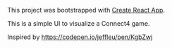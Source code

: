 This project was bootstrapped with [Create React App](https://github.com/facebookincubator/create-react-app).

This is a simple UI to visualize a Connect4 game.

Inspired by https://codepen.io/jeffleu/pen/KgbZwj
